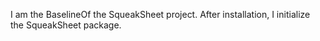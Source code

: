 I am the BaselineOf the SqueakSheet project. After installation, I initialize the SqueakSheet package.